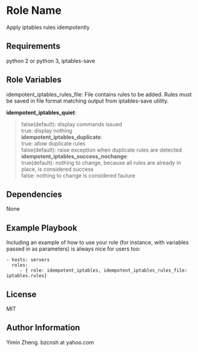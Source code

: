 Role Name
=========

Apply iptables rules idempotently

Requirements
------------

python 2 or python 3, iptables-save

Role Variables
--------------

idempotent_iptables_rules_file: File contains rules to be added. Rules must be saved in file format matching output from iptables-save utility.

**idempotent_iptables_quiet**:  
>  false(default): display commands issued  
>  true:  display nothing  
**idempotent_iptables_duplicate**:  
>  true: allow duplicate rules  
>  false(default): raise exception when duplicate rules are detected  
**idempotent_iptables_success_nochange**:  
>  true(default): nothing to change, because all rules are already in place, is considered success  
>  false: nothing to change is considered faulure  

Dependencies
------------

None

Example Playbook
----------------

Including an example of how to use your role (for instance, with variables passed in as parameters) is always nice for users too:

    - hosts: servers
      roles:
         - { role: idempotent_iptables, idempotent_iptables_rules_file: iptables.rules}

License
-------

MIT

Author Information
------------------

Yimin Zheng. bzcnsh at yahoo.com
